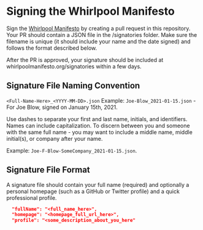 # Signing the Whirlpool Manifesto
Sign the [Whirlpool Manifesto](https://whirlpoolmanifesto.org) by creating a pull request in this repository. Your PR should contain a JSON file in the /signatories folder. Make sure the filename is unique (it should include your name and the date signed) and follows the format described below.

After the PR is approved, your signature should be included at whirlpoolmanifesto.org/signatories within a few days. 

## Signature File Naming Convention

`<Full-Name-Here>_<YYYY-MM-DD>.json`
Example: `Joe-Blow_2021-01-15.json` - For Joe Blow, signed on January 15th, 2021.

Use dashes to separate your first and last name, initials, and identifiers. Names can include capitalization.
To discern between you and someone with the same full name - you may want to include a middle name, middle initial(s), or company after your name.

Example: `Joe-F-Blow-SomeCompany_2021-01-15.json`.

## Signature File Format

A signature file should contain your full name (required) and optionally a personal homepage (such as a GitHub or Twitter profile) and a quick professional profile.

```JSON
  "fullName": "<full_name_here>",
  "homepage": "<homepage_full_url_here>",
  "profile": "<some_description_about_you_here"
```

